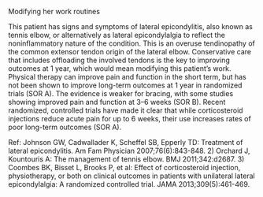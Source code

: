 Modifying her work routines

This patient has signs and symptoms of lateral epicondylitis, also known as tennis elbow, or alternatively as lateral epicondylalgia to reflect the noninflammatory nature of the condition. This is an overuse tendinopathy of the common extensor tendon origin of the lateral elbow. Conservative care that includes offloading the involved tendons is the key to improving outcomes at 1 year, which would mean modifying this patient’s work. Physical therapy can improve pain and function in the short term, but has not been shown to improve long-term outcomes at 1 year in randomized trials (SOR A). The evidence is weaker for bracing, with some studies showing improved pain and function at 3–6 weeks (SOR B). Recent randomized, controlled trials have made it clear that while corticosteroid injections reduce acute pain for up to 6 weeks, their use increases rates of poor long-term outcomes (SOR A).

Ref:  Johnson GW, Cadwallader K, Scheffel SB, Epperly TD: Treatment of lateral epicondylitis. Am Fam Physician 2007;76(6):843-848. 2) Orchard J, Kountouris A: The management of tennis elbow. BMJ 2011;342:d2687. 3) Coombes BK, Bisset L, Brooks P, et al: Effect of corticosteroid injection, physiotherapy, or both on clinical outcomes in patients with unilateral lateral epicondylalgia: A randomized controlled trial. JAMA 2013;309(5):461-469.